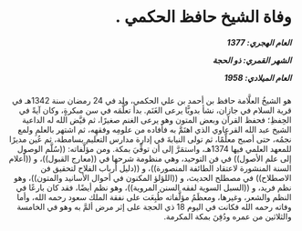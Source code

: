 <h1 dir="rtl">وفاة الشيخ حافظ الحكمي .</h1>

<h5 dir="rtl">العام الهجري:  1377

الشهر القمري: ذو الحجة

العام الميلادي: 1958</h5>

<p dir="rtl">هو الشيخُ العلَّامة حافظ بن أحمد بن علي الحكمي، ولد في 24 رمضان سنة 1342هـ في قرية السلام في جازان، نشأ بدويًّا يرعى الغَنَم. بدأ تعلُّمَه في سن مبكرةٍ، وكان آيةً في الحِفظِ؛ فحفظ القرآن وبعض المتون وهو يرعى الغنم صغيرًا، ثم قيَّض الله له الداعية الشيخ عبد الله القرعاوي الذي اهتَمَّ به فأفاده من علومِه وفقهِه، ثم اشتهر بالعلمِ ولمع نجمُه، حتى أصبح معلِّمًا، ثم تولى النيابةَ في إدارة مدارس التعليم بسامطة، ثم عُين مديرًا للمعهد العلمي فيها 1374هـ، واستمَرَّ إلى أن توفِّيَ بمكة. ومن مؤلَّفاته: ((سُلَّم الوصول إلى علم الأصول)) في فن التوحيد، وهي منظومة شرحها في ((معارج القبول))، و ((أعلام السنة المنشورة لاعتقاد الطائفة المنصورة))، و ((دليل أرباب الفلاح لتحقيق فن الاصطلاح)) في مصطلح الحديث، و ((اللؤلؤ المكنون في أحوال الأسانيد والمتون))، وهو نظم فريد، و ((السبل السوية لفقه السنن المروية))، وهو نظم أيضًا، فقد كان بارعًا في النظم والشعر، وغيرها، ومعظَمُ مؤلَّفاته طُبِعَت على نفقة الملك سعود رحمه الله، وأما وفاته رحمه الله فكانت في اليوم 18 ذي الحجة على إثر مرض ألمَّ به وهو في الخامسة والثلاثين من عمره ودُفِنَ بمكة المكرمة.</p></br>
